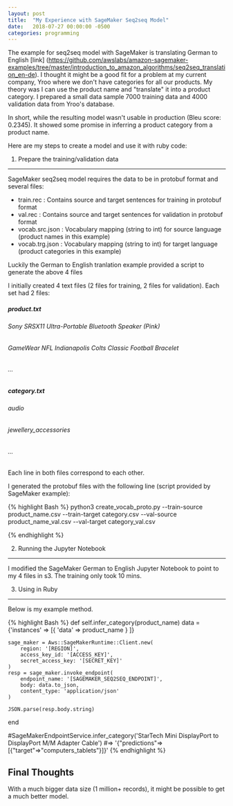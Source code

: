 ```yaml
---
layout: post
title:  "My Experience with SageMaker Seq2seq Model"
date:   2018-07-27 00:00:00 -0500
categories: programming
---
```


The example for seq2seq model with SageMaker is translating German to English [link] (https://github.com/awslabs/amazon-sagemaker-examples/tree/master/introduction_to_amazon_algorithms/seq2seq_translation_en-de).  I thought it might be a good fit for a problem at my current company, Yroo where we don't have categories for all our products.  My theory was I can use the product name and "translate" it into a product category.  I prepared a small data sample 7000 training data and 4000 validation data from Yroo's database.
  
  In short, while the resulting model wasn't usable in production (Bleu score: 0.2345).  It showed some promise in inferring a product category from a product name.

Here are my steps to create a model and use it with ruby code:

1) Prepare the training/validation data
----------------------------------------

SageMaker seq2seq model requires the data to be in protobuf format and several files:
- train.rec : Contains source and target sentences for training in protobuf format
- val.rec : Contains source and target sentences for validation in protobuf format
- vocab.src.json : Vocabulary mapping (string to int) for source language (product names in this example)
- vocab.trg.json : Vocabulary mapping (string to int) for target language (product categories in this example)

Luckily the German to English tranlation example provided a script to generate the above 4 files

I initially created 4 text files (2 files for training, 2 files for validation).  Each set had 2 files:

##### product.txt
###### Sony SRSX11 Ultra-Portable Bluetooth Speaker (Pink)
###### GameWear NFL Indianapolis Colts Classic Football Bracelet
###### ...

##### category.txt
###### audio
###### jewellery_accessories
###### ...

Each line in both files correspond to each other.

I generated the protobuf files with the following line (script provided by SageMaker example):

{% highlight Bash %}
python3 create_vocab_proto.py --train-source product_name.csv --train-target category.csv --val-source product_name_val.csv --val-target category_val.csv

{% endhighlight %}

2) Running the Jupyter Notebook
--------------------------------

I modified the SageMaker German to English Jupyter Notebook to point to my 4 files in s3.  The training only took 10 mins.

3) Using in Ruby
----------------

Below is my example method.

{% highlight Bash %}
def self.infer_category(product_name)
    data = {'instances' => [{
                                'data' => product_name
                            }
    ]}

    sage_maker = Aws::SageMakerRuntime::Client.new(
        region: '[REGION]',
        access_key_id: '[ACCESS_KEY]',
        secret_access_key: '[SECRET_KEY]'
    )
    resp = sage_maker.invoke_endpoint(
        endpoint_name: '[SAGEMAKER_SEQ2SEQ_ENDPOINT]',
        body: data.to_json,
        content_type: 'application/json'
    )

    JSON.parse(resp.body.string)
end

#SageMakerEndpointService.infer_category('StarTech Mini DisplayPort to DisplayPort M/M Adapter Cable')
#=> '{"predictions"=>[{"target"=>"computers_tablets"}]}'
{% endhighlight %}

Final Thoughts
--------------

With a much bigger data size (1 million+ records), it might be possible to get a much better model.

 
